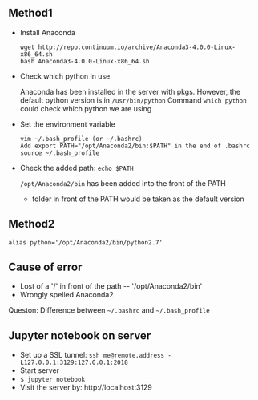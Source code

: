 ## Method1  

- Install Anaconda  
   ```
   wget http://repo.continuum.io/archive/Anaconda3-4.0.0-Linux-x86_64.sh  
   bash Anaconda3-4.0.0-Linux-x86_64.sh
   ```

- Check which python in use  

   Anaconda has been installed in the server with pkgs. However, the default python version is in `/usr/bin/python` 
   Command `which python` could check which python we are using   

- Set the environment variable  
   ```
   vim ~/.bash_profile (or ~/.bashrc)
   Add export PATH="/opt/Anaconda2/bin:$PATH" in the end of .bashrc
   source ~/.bash_profile
   ```
   
- Check the added path: `echo $PATH`  
   
   `/opt/Anaconda2/bin` has been added into the front of the PATH  

   * folder in front of the PATH would be taken as the default version  

## Method2  

  `alias python='/opt/Anaconda2/bin/python2.7'`  

## Cause of error  
   - Lost of a '/' in front of the path -- '/opt/Anaconda2/bin'  
   - Wrongly spelled Anaconda2  

   Queston: Difference between `~/.bashrc` and `~/.bash_profile`  

## Jupyter notebook on server

   - Set up a SSL tunnel: `ssh me@remote.address -L127.0.0.1:3129:127.0.0.1:2018`  
   - Start server  
   - `$ jupyter notebook`  
   - Visit the server by: http://localhost:3129

